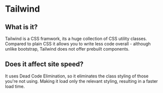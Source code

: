 # Tailwind

## What is it?
Tailwind is a CSS framwork, its a huge collection of CSS utility classes. Compared to plain CSS it allows you to write less code overall - although unlike bootstrap, Tailwind does not offer prebuilt components.

## Does it affect site speed?
It uses Dead Code Elimination, so it eliminates the class styling of those you're not using. Making it load only the relevant styling, resulting in a faster load time.
